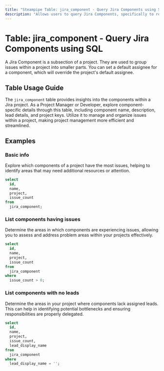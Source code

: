 ```yaml
---
title: "Steampipe Table: jira_component - Query Jira Components using SQL"
description: "Allows users to query Jira Components, specifically to retrieve details about individual components within a Jira project, providing insights into component name, description, lead details, and project keys."
---
```


# Table: jira_component - Query Jira Components using SQL

A Jira Component is a subsection of a project. They are used to group issues within a project into smaller parts. You can set a default assignee for a component, which will override the project's default assignee.

## Table Usage Guide

The `jira_component` table provides insights into the components within a Jira project. As a Project Manager or Developer, explore component-specific details through this table, including component name, description, lead details, and project keys. Utilize it to manage and organize issues within a project, making project management more efficient and streamlined.

## Examples

### Basic info
Explore which components of a project have the most issues, helping to identify areas that may need additional resources or attention.

```sql
select
  id,
  name,
  project,
  issue_count
from
  jira_component;
```

### List components having issues
Determine the areas in which components are experiencing issues, allowing you to assess and address problem areas within your projects effectively.

```sql
select
  id,
  name,
  project,
  issue_count
from
  jira_component
where
  issue_count > 0;
```

### List components with no leads
Determine the areas in your project where components lack assigned leads. This can help in identifying potential bottlenecks and ensuring responsibilities are properly delegated.

```sql
select
  id,
  name,
  project,
  issue_count,
  lead_display_name
from
  jira_component
where
  lead_display_name = '';
```
